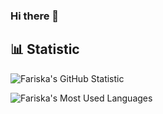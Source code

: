 ### Hi there 👋

## 📊 Statistic
![Fariska's GitHub Statistic](https://github-readme-stats.vercel.app/api?username=FariskaRatna&theme=transparent&show_icons=true)

![Fariska's Most Used Languages](https://github-readme-stats.vercel.app/api/top-langs/?username=FariskaRatna&theme=transparent&show_icons=true)

<!--
**FariskaRatna/fariskaratna** is a ✨ _special_ ✨ repository because its `README.md` (this file) appears on your GitHub profile.

Here are some ideas to get you started:

- 🔭 I’m currently working on ...
- 🌱 I’m currently learning ...
- 👯 I’m looking to collaborate on ...
- 🤔 I’m looking for help with ...
- 💬 Ask me about ...
- 📫 How to reach me: ...
- 😄 Pronouns: ...
- ⚡ Fun fact: ...
-->
